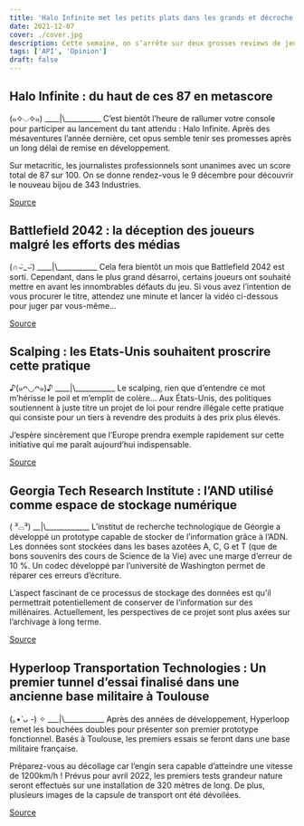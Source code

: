```yaml
---
title: 'Halo Infinite met les petits plats dans les grands et décroche un metascore de 87'
date: 2021-12-07
cover: ./cover.jpg
description: Cette semaine, on s’arrête sur deux grosses reviews de jeu vidéo et des innovations scientifiques qui vendent du rêve !
tags: ['API', 'Opinion']
draft: false
---
```


## Halo Infinite : du haut de ces 87 en metascore
(๑✧◡✧๑)
\_\_\_\_|\\\_\_\_\_\_\_\_\_\_\_
C’est bientôt l’heure de rallumer votre console pour participer au lancement du tant attendu : Halo Infinite. Après des mésaventures l’année dernière, cet opus semble tenir ses promesses après un long délai de remise en développement.

Sur metacritic, les journalistes professionnels sont unanimes avec un score total de 87 sur 100. On se donne rendez-vous le 9 décembre pour découvrir le nouveau bijou de 343 Industries.

[Source](https://www.metacritic.com/game/xbox-series-x/halo-infinite/critic-reviews)

## Battlefield 2042 : la déception des joueurs malgré les efforts des médias
(∩⌣̀_⌣́)
\_\_\_\_|\\\_\_\_\_\_\_\_\_\_\_\_
Cela fera bientôt un mois que Battlefield 2042 est sorti. Cependant, dans le plus grand désarroi, certains joueurs ont souhaité mettre en avant les innombrables défauts du jeu. Si vous avez l’intention de vous procurer le titre, attendez une minute et lancer la vidéo ci-dessous pour juger par vous-même…

[Source](https://www.youtube.com/watch?v=ajh9e3PDAOc)

## Scalping : les Etats-Unis souhaitent proscrire cette pratique
♪(๑ᴖ◡ᴖ๑)♪
\_\_\_\_|\\\_\_\_\_\_\_\_\_\_\_\_
Le scalping, rien que d’entendre ce mot m’hérisse le poil et m’emplit de colère… Aux États-Unis, des politiques soutiennent à juste titre un projet de loi pour rendre illégale cette pratique qui consiste pour un tiers à revendre des produits à des prix plus élevés.

J’espère sincèrement que l’Europe prendra exemple rapidement sur cette initiative qui me paraît aujourd’hui indispensable.

[Source](https://geeko.lesoir.be/2021/12/03/les-etats-unis-veulent-interdire-le-scalping-sur-internet/)

## Georgia Tech Research Institute : l’AND utilisé comme espace de stockage numérique
( ³⌓³)
\_\_|\\\_\_\_\_\_\_\_\_\_\_\_\_
L’institut de recherche technologique de Géorgie a développé un prototype capable de stocker de l’information grâce à l’ADN. Les données sont stockées dans les bases azotées A, C, G et T (que de bons souvenirs des cours de Science de la Vie) avec une marge d’erreur de 10 %. Un codec développé par l’université de Washington permet de réparer ces erreurs d’écriture.

L’aspect fascinant de ce processus de stockage des données est qu’il permettrait potentiellement de conserver de l’information sur des millénaires. Actuellement, les perspectives de ce projet sont plus axées sur l’archivage à long terme.

[Source](https://www.futura-sciences.com/tech/actualites/informatique-stockage-adn-nouvelle-dimension-95353/)

## Hyperloop Transportation Technologies : Un premier tunnel d’essai finalisé dans une ancienne base militaire à Toulouse
(｡•̀ ᴗ -) ✧
\_\_\_|\\\_\_\_\_\_\_\_\_\_\_\_
Après des années de développement, Hyperloop remet les bouchées doubles pour présenter son premier prototype fonctionnel. Basés à Toulouse, les premiers essais se feront dans une base militaire française.

Préparez-vous au décollage car l’engin sera capable d’atteindre une vitesse de 1200km/h ! Prévus pour avril 2022, les premiers tests grandeur nature seront effectués sur une installation de 320 mètres de long. De plus, plusieurs images de la capsule de transport ont été dévoilées.

[Source](https://www.futura-sciences.com/tech/actualites/technologie-hyperlooptt-devoile-cabine-passagers-future-capsule-hyperloop-66071/)